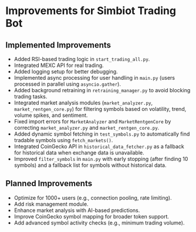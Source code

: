 # Improvements for Simbiot Trading Bot

## Implemented Improvements
- Added RSI-based trading logic in `start_trading_all.py`.
- Integrated MEXC API for real trading.
- Added logging setup for better debugging.
- Implemented async processing for user handling in `main.py` (users processed in parallel using `asyncio.gather`).
- Added background retraining in `retraining_manager.py` to avoid blocking trading tasks.
- Integrated market analysis modules (`market_analyzer.py`, `market_rentgen_core.py`) for filtering symbols based on volatility, trend, volume spikes, and sentiment.
- Fixed import errors for `MarketAnalyzer` and `MarketRentgenCore` by correcting `market_analyzer.py` and `market_rentgen_core.py`.
- Added dynamic symbol fetching in `test_symbols.py` to automatically find tradable symbols using `fetch_markets()`.
- Integrated CoinGecko API in `historical_data_fetcher.py` as a fallback for historical data when exchange data is unavailable.
- Improved `filter_symbols` in `main.py` with early stopping (after finding 10 symbols) and a fallback list for symbols without historical data.

## Planned Improvements
- Optimize for 1000+ users (e.g., connection pooling, rate limiting).
- Add risk management module.
- Enhance market analysis with AI-based predictions.
- Improve CoinGecko symbol mapping for broader token support.
- Add advanced symbol activity checks (e.g., minimum trading volume).
